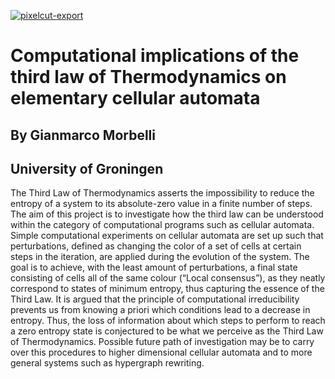 <a href="https://ibb.co/473tw7h"><img src="https://i.ibb.co/vHRqCH0/pixelcut-export.png" alt="pixelcut-export" border="0"></a>

# **Computational implications of the third law of Thermodynamics on elementary cellular automata**
## By Gianmarco Morbelli
## University of Groningen

The Third Law of Thermodynamics asserts the impossibility to reduce the entropy
of a system to its absolute-zero value in a finite number of steps.
The aim of this project is to investigate how the third law can be understood within
the category of computational programs such as cellular automata. Simple
computational experiments on cellular automata are set up such that
perturbations, defined as changing the color of a set of cells at certain steps in the
iteration, are applied during the evolution of the system.
The goal is to achieve, with the least amount of perturbations, a final state
consisting of cells all of the same colour (“Local consensus”), as they neatly
correspond to states of minimum entropy, thus capturing the essence of the Third
Law. It is argued that the principle of computational irreducibility prevents us from
knowing a priori which conditions lead to a decrease in entropy. Thus, the loss of
information about which steps to perform to reach a zero entropy state is
conjectured to be what we perceive as the Third Law of Thermodynamics.
Possible future path of investigation may be to carry over this procedures to higher
dimensional cellular automata and to more general systems such as hypergraph
rewriting.
